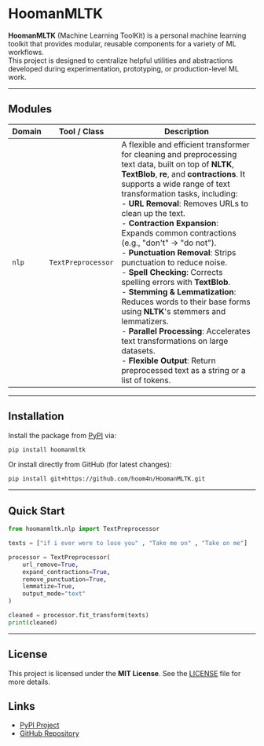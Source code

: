 # HoomanMLTK

**HoomanMLTK** (Machine Learning ToolKit) is a personal machine learning toolkit that provides modular, reusable components for a variety of ML workflows.  
This project is designed to centralize helpful utilities and abstractions developed during experimentation, prototyping, or production-level ML work.

---

## Modules

| **Domain** | **Tool / Class**     | **Description** |
|------------|----------------------|-----------------|
| `nlp`      | `TextPreprocessor`    | A flexible and efficient transformer for cleaning and preprocessing text data, built on top of **NLTK**, **TextBlob**, **re**, and **contractions**. It supports a wide range of text transformation tasks, including: <br> - **URL Removal**: Removes URLs to clean up the text. <br> - **Contraction Expansion**: Expands common contractions (e.g., "don't" → "do not"). <br> - **Punctuation Removal**: Strips punctuation to reduce noise. <br> - **Spell Checking**: Corrects spelling errors with **TextBlob**. <br> - **Stemming & Lemmatization**: Reduces words to their base forms using **NLTK**'s stemmers and lemmatizers. <br> - **Parallel Processing**: Accelerates text transformations on large datasets. <br> - **Flexible Output**: Return preprocessed text as a string or a list of tokens. |

---

## Installation

Install the package from [PyPI](https://pypi.org/project/hoomanmltk/) via:

```bash
pip install hoomanmltk
````

Or install directly from GitHub (for latest changes):

```bash
pip install git+https://github.com/hoom4n/HoomanMLTK.git
```

---

## Quick Start

```python
from hoomanmltk.nlp import TextPreprocessor

texts = ["if i ever were to lose you" , "Take me on" , "Take on me"]

processor = TextPreprocessor(
    url_remove=True,
    expand_contractions=True,
    remove_punctuation=True,
    lemmatize=True,
    output_mode="text"
)

cleaned = processor.fit_transform(texts)
print(cleaned)
```


---

## License

This project is licensed under the **MIT License**.
See the [LICENSE](LICENSE) file for more details.



## Links

* [PyPI Project](https://pypi.org/project/hoomanmltk/)
* [GitHub Repository](https://github.com/hoom4n/HoomanMLTK)
